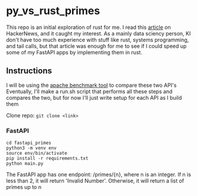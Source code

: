 # py_vs_rust_primes
This repo is an initial exploration of rust for me. I read this [article](https://cantortrading.fi/rust_decimal_str/) on HackerNews, and it caught my interest. As a mainly data sciency person, KI don't have too much experience with stuff like rust, systems programming, and tail calls, but that article was enough for me to see if I could speed up some of my FastAPI apps by implementing them in rust.

## Instructions
I will be using the [apache benchmark tool](https://httpd.apache.org/docs/2.4/programs/ab.html) to compare these two API's
Eventually, I'll make a run.sh script that performs all these steps and compares the two, but for now I'll just write setup for each API as I build them

Clone repo: `git clone <link>`
### FastAPI
```
cd fastapi_primes
python3 -m venv env
source env/bin/activate
pip install -r requirements.txt
python main.py
```
The FastAPI app has one endpoint: /primes/{n}, where n is an integer.
If n is less than 2, it will return 'Invalid Number'. Otherwise, it will return a list of primes up to n

